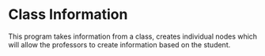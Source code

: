 # Class Information

This program takes information from a class, creates individual nodes which will allow the professors to create information based on the student.





